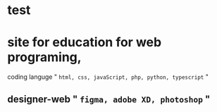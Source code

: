 # test


# site for education for web programing,
coding languge " `html, css, javaScript, php, python, typescript` "

## designer-web " `figma, adobe XD, photoshop` "

